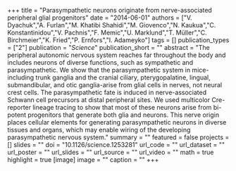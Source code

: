+++
title = "Parasympathetic neurons originate from nerve-associated peripheral glial progenitors"
date = "2014-06-01"
authors = ["V. Dyachuk","A. Furlan","M. Khatibi Shahidi","M. Giovenco","N. Kaukua","C. Konstantinidou","V. Pachnis","F. Memic","U. Marklund","T. Müller","C. Birchmeier","K. Fried","P. Ernfors","I. Adameyko"]
tags = []
publication_types = ["2"]
publication = "_Science_"
publication_short = ""
abstract = "The peripheral autonomic nervous system reaches far throughout the body and includes neurons of diverse functions, such as sympathetic and parasympathetic. We show that the parasympathetic system in mice-including trunk ganglia and the cranial ciliary, pterygopalatine, lingual, submandibular, and otic ganglia-arise from glial cells in nerves, not neural crest cells. The parasympathetic fate is induced in nerve-associated Schwann cell precursors at distal peripheral sites. We used multicolor Cre-reporter lineage tracing to show that most of these neurons arise from bi-potent progenitors that generate both glia and neurons. This nerve origin places cellular elements for generating parasympathetic neurons in diverse tissues and organs, which may enable wiring of the developing parasympathetic nervous system."
summary = ""
featured = false
projects = []
slides = ""
doi = "10.1126/science.1253281"
url_code = ""
url_dataset = ""
url_poster = ""
url_slides = ""
url_source = ""
url_video = ""
math = true
highlight = true
[image]
image = ""
caption = ""
+++

